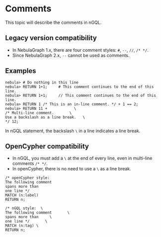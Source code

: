 # Comments

This topic will describe the comments in nGQL.

## Legacy version compatibility

* In NebulaGraph 1.x, there are four comment styles: `#`, `--`, `//`, `/* */`.
* Since NebulaGraph 2.x, `--` cannot be used as comments.

## Examples

```ngql
nebula> # Do nothing in this line
nebula> RETURN 1+1;     # This comment continues to the end of this line.
nebula> RETURN 1+1;     // This comment continues to the end of this line.
nebula> RETURN 1 /* This is an in-line comment. */ + 1 == 2;
nebula> RETURN 11 +            \
/* Multi-line comment.       \
Use a backslash as a line break.   \
*/ 12;
```

In nGQL statement, the backslash `\` in a line indicates a line break.

## OpenCypher compatibility

* In nGQL, you must add a `\` at the end of every line, even in multi-line comments `/* */`.
* In openCypher, there is no need to use a `\` as a line break.

```openCypher
/* openCypher style:
The following comment
spans more than
one line */
MATCH (n:label)
RETURN n;
```

```ngql
/* nGQL style:  \
The following comment       \
spans more than     \
one line */       \
MATCH (n:tag) \
RETURN n;
```
